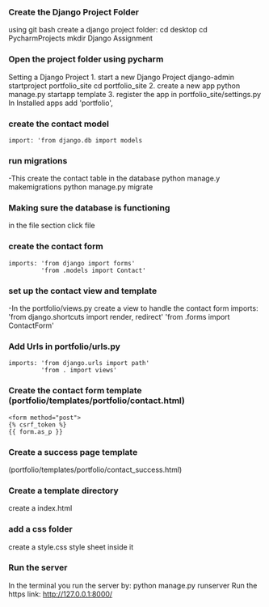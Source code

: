### Create the Django Project Folder
using git bash create a django project folder:
    cd desktop
    cd PycharmProjects
    mkdir Django Assignment 
### Open the project folder using pycharm
Setting a Django Project
    1. start a new Django Project
    django-admin startproject portfolio_site
    cd portfolio_site
    2. create a new app
    python manage.py startapp template
    3. register the app in portfolio_site/settings.py
    In Installed apps add 'portfolio',
### create the contact model
    import: 'from django.db import models
### run migrations
-This create the contact table in the database
    python manage.y makemigrations
    python manage.py migrate
### Making sure the database is functioning
in the file section click file
### create the contact form
    imports: 'from django import forms'
             'from .models import Contact'
### set up the contact view and template
-In the portfolio/views.py create a view to handle the contact form
        imports: 'from django.shortcuts import render, redirect'
                 'from .forms import ContactForm'
### Add Urls in portfolio/urls.py
    imports: 'from django.urls import path'
             'from . import views'
### Create the contact form template (portfolio/templates/portfolio/contact.html)
    <form method="post">
    {% csrf_token %}
    {{ form.as_p }}
### Create a success page template 
(portfolio/templates/portfolio/contact_success.html)
### Create a template directory
create a index.html
### add a css folder
create a style.css style sheet inside it
### Run the server
In the terminal you run the server by:
        python manage.py runserver
Run the https link: http://127.0.0.1:8000/
